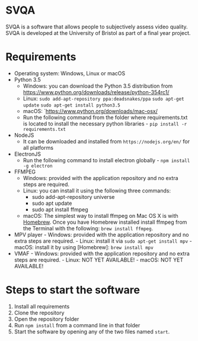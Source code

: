 # SVQA

SVQA is a software that allows people to subjectively assess video quality. SVQA is developed at the University of Bristol as part of a final year project.

# Requirements

* Operating system: Windows, Linux or macOS
* Python 3.5
    - Windows: you can download the Python 3.5 distribution from https://www.python.org/downloads/release/python-354rc1/
    - Linux: `sudo add-apt-repository ppa:deadsnakes/ppa` `sudo apt-get update` `sudo apt-get install python3.5`
    - macOS: `https://www.python.org/downloads/mac-osx/
    - Run the following command from the folder where requirements.txt is located to install the necessary python libraries - `pip install -r requirements.txt`
* NodeJS
    - It can be downloaded and installed from `https://nodejs.org/en/` for all platforms
* ElectronJS
    - Run the following command to install electron globally - `npm install -g electron`
* FFMPEG
    - Windows: provided with the application repository and no extra steps are required.
    - Linux: you can install it using the following three commands:
       - sudo add-apt-repository universe
       - sudo apt update
       - sudo apt install ffmpeg
    - macOS: The simplest way to install ffmpeg on Mac OS X is with [Homebrew](http://mxcl.github.com/homebrew/). Once you have Homebrew                installed install ffmpeg from the Terminal with the following: `brew install ffmpeg`.
 * MPV player
       - Windows: provided with the application repository and no extra steps are required.
       - Linux: install it via `sudo apt-get install mpv`
       - macOS: install it by using [Homebrew]: `brew install mpv`
 * VMAF
       - Windows: provided with the application repository and no extra steps are required.
       - Linux: NOT YET AVAILABLE!
       - macOS: NOT YET AVAILABLE!
    
# Steps to start the software

1. Install all requirements
2. Clone the repository
3. Open the repository folder
4. Run `npm install` from a command line in that folder
5. Start the software by opening any of the two files named `start`.
